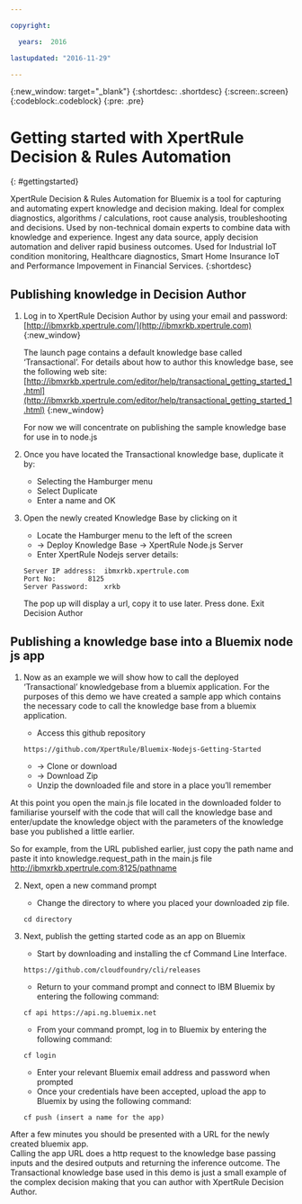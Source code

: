 ```yaml
---

copyright:

  years:  2016

lastupdated: "2016-11-29"

---
```


{:new_window: target="_blank"}
{:shortdesc: .shortdesc}
{:screen:.screen}
{:codeblock:.codeblock}
{:pre: .pre}

# Getting started with XpertRule Decision & Rules Automation
{: #gettingstarted} 

XpertRule Decision & Rules Automation for Bluemix is a tool for capturing and automating expert knowledge and decision making. Ideal for complex diagnostics, algorithms / calculations, root cause analysis, troubleshooting and decisions. Used by non-technical domain experts to combine data with knowledge and experience. Ingest any data source, apply decision automation and deliver rapid business outcomes. Used for Industrial IoT condition monitoring, Healthcare diagnostics, Smart Home Insurance IoT and Performance Impovement in Financial Services. 
{:shortdesc}

## Publishing knowledge in Decision Author
1. Log in to XpertRule Decision Author by using your email and password: [http://ibmxrkb.xpertrule.com/](http://ibmxrkb.xpertrule.com)
{:new_window}

	The launch page contains a default knowledge base called ‘Transactional’. For details about how to author this knowledge base, see the following web site:  [http://ibmxrkb.xpertrule.com/editor/help/transactional_getting_started_1.html](http://ibmxrkb.xpertrule.com/editor/help/transactional_getting_started_1.html)
{:new_window}

	For now we will concentrate on publishing the sample knowledge base for use in to node.js

2. Once you have located the Transactional knowledge base, duplicate it by:
	- Selecting the Hamburger menu
	- Select Duplicate
	- Enter a name and OK

3. Open the newly created Knowledge Base by clicking on it
	- Locate the Hamburger menu to the left of the screen
	- ->  Deploy Knowledge Base  -> XpertRule Node.js Server
	- Enter XpertRule Nodejs server details:

	```
	Server IP address: 	ibmxrkb.xpertrule.com
	Port No: 		8125
	Server Password: 	xrkb
	```

	The pop up will display a url, copy it to use later. Press done. Exit Decision Author

## Publishing a knowledge base into a Bluemix node js app

1. Now as an example we will show how to call the deployed ‘Transactional’ knowledgebase from a bluemix application. For the purposes of this demo we have created a sample app which contains the necessary code to call the knowledge base from a bluemix application. 

	- Access this github repository 
	```
	https://github.com/XpertRule/Bluemix-Nodejs-Getting-Started
	```
	- -> Clone or download
	- -> Download Zip
	- Unzip the downloaded file and store in a place you’ll remember

At this point you open the main.js file located in the downloaded folder to familiarise yourself with the code that will call the knowledge base and enter/update the knowledge object with the parameters of the knowledge base you published a little earlier.

So for example, from the URL published earlier, just copy the path name and paste it into knowledge.request_path in the main.js file 
http://ibmxrkb.xpertrule.com:8125/pathname 

2. Next, open a new command prompt

	- Change the directory to where you placed your downloaded zip file.
	```
	cd directory
	```

3. Next, publish the getting started code as an app on Bluemix

	- Start by downloading and installing the cf Command Line Interface.
	```
	https://github.com/cloudfoundry/cli/releases
	```
	- Return to your command prompt and connect to IBM Bluemix by entering the following command:
	```
	cf api https://api.ng.bluemix.net
	```
	- From your command prompt, log in to Bluemix by entering the following command:
	```
	cf login
	```
  	- Enter your relevant Bluemix email address and password when prompted
	- Once your credentials have been accepted, upload the app to Bluemix by using the following command:
	```
	cf push (insert a name for the app)
	```
	
After a few minutes you should be presented with a URL for the newly created bluemix app.  
Calling the app URL does a http request to the knowledge base passing inputs and the desired outputs and returning the inference outcome.
The Transactional knowledge base used in this demo is just a small example of the complex decision making that you can author with XpertRule Decision Author.
